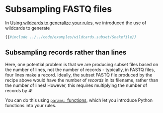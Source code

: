 # Subsampling FASTQ files

In [Using wildcards to generalize your rules](./beginner+/wildcards.md),
we introduced the use of wildcards to generate 

```python
{{#include ../../code/examples/wildcards.subset/Snakefile}}
```

## Subsampling records rather than lines

Here, one potential problem is that we are producing subset files
based on the number of lines, not the number of records - typically,
in FASTQ files, four lines make a record. Ideally, the subset FASTQ file
produced by the recipe above would have the number of _records_ in its
filename, rather than the number of lines! However, this requires
multiplying the number of records by 4!

You can do this using [`params:` functions](./params-functions.md),
which let you introduce Python functions into your rules.
